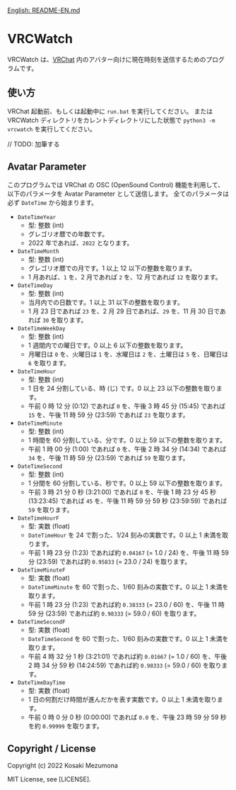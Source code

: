 [English: README-EN.md](README-EN.md)

# VRCWatch

VRCWatch は、[VRChat](https://vrchat.com/) 内のアバター向けに現在時刻を送信するためのプログラムです。

## 使い方

VRChat 起動前、もしくは起動中に `run.bat` を実行してください。
または VRCWatch ディレクトリをカレントディレクトリにした状態で `python3 -m vrcwatch` を実行してください。

// TODO: 加筆する

## Avatar Parameter

このプログラムでは VRChat の OSC (OpenSound Control) 機能を利用して、
以下のパラメータを Avatar Parameter として送信します。
全てのパラメータは必ず `DateTime` から始まります。

- `DateTimeYear`
  - 型: 整数 (int)
  - グレゴリオ暦での年数です。
  - 2022 年であれば、`2022` となります。
- `DateTimeMonth`
  - 型: 整数 (int)
  - グレゴリオ暦での月です。1 以上 12 以下の整数を取ります。
  - 1 月あれば、`1` を、2 月であれば `2` を、12 月であれば `12` を取ります。
- `DateTimeDay`
  - 型: 整数 (int)
  - 当月内での日数です。1 以上 31 以下の整数を取ります。
  - 1 月 23 日であれば `23` を、2 月 29 日であれば、`29` を、11 月 30 日であれば `30` を取ります。
- `DateTimeWeekDay`
  - 型: 整数 (int)
  - 1 週間内での曜日です。0 以上 6 以下の整数を取ります。
  - 月曜日は `0` を、火曜日は `1` を、水曜日は `2` を、土曜日は `5` を、日曜日は `6` を取ります。
- `DateTimeHour`
  - 型: 整数 (int)
  - 1 日を 24 分割している、時 (じ) です。0 以上 23 以下の整数を取ります。
  - 午前 0 時 12 分 (0:12) であれば `0` を、午後 3 時 45 分 (15:45) であれば `15` を、午後 11 時 59 分 (23:59) であれば `23` を取ります。
- `DateTimeMinute`
  - 型: 整数 (int)
  - 1 時間を 60 分割している、分です。0 以上 59 以下の整数を取ります。
  - 午前 1 時 00 分 (1:00) であれば `0` を、午後 2 時 34 分 (14:34) であれば `34` を、午後 11 時 59 分 (23:59) であれば `59` を取ります。
- `DateTimeSecond`
  - 型: 整数 (int)
  - 1 分間を 60 分割している、秒です。0 以上 59 以下の整数を取ります。
  - 午前 3 時 21 分 0 秒 (3:21:00) であれば `0` を、午後 1 時 23 分 45 秒 (13:23:45) であれば `45` を、午後 11 時 59 分 59 秒 (23:59:59) であれば `59` を取ります。
- `DateTimeHourF`
  - 型: 実数 (float)
  - `DateTimeHour` を 24 で割った、1/24 刻みの実数です。0 以上 1 未満を取ります。
  - 午前 1 時 23 分 (1:23) であれば約 `0.04167` (= 1.0 / 24) を、午後 11 時 59 分 (23:59) であれば約 `0.95833` (= 23.0 / 24) を取ります。
- `DateTimeMinuteF`
  - 型: 実数 (float)
  - `DateTimeMinute` を 60 で割った、1/60 刻みの実数です。0 以上 1 未満を取ります。
  - 午前 1 時 23 分 (1:23) であれば約 `0.38333` (= 23.0 / 60) を、午後 11 時 59 分 (23:59) であれば約 `0.98333` (= 59.0 / 60) を取ります。
- `DateTimeSecondF`
  - 型: 実数 (float)
  - `DateTimeSecond` を 60 で割った、1/60 刻みの実数です。0 以上 1 未満を取ります。
  - 午前 4 時 32 分 1 秒 (3:21:01) であれば約 `0.01667` (= 1.0 / 60) を、午後 2 時 34 分 59 秒 (14:24:59) であれば約 `0.98333` (= 59.0 / 60) を取ります。
- `DateTimeDayTime`
  - 型: 実数 (float)
  - 1 日の何割だけ時間が進んだかを表す実数です。0 以上 1 未満を取ります。
  - 午前 0 時 0 分 0 秒 (0:00:00) であれば `0.0` を、午後 23 時 59 分 59 秒を約 `0.99999` を取ります。

## Copyright / License

Copyright (c) 2022 Kosaki Mezumona

MIT License, see [LICENSE].
